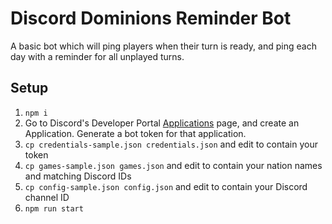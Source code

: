 # Discord Dominions Reminder Bot

A basic bot which will ping players when their turn is ready, and ping each day with a reminder for all unplayed turns.

## Setup

1) `npm i`
2) Go to Discord's Developer Portal [Applications](https://discord.com/developers/applications) page, and create an Application. Generate a bot token for that application.
3) `cp credentials-sample.json credentials.json` and edit to contain your token
4) `cp games-sample.json games.json` and edit to contain your nation names and matching Discord IDs
5) `cp config-sample.json config.json` and edit to contain your Discord channel ID
6) `npm run start`
